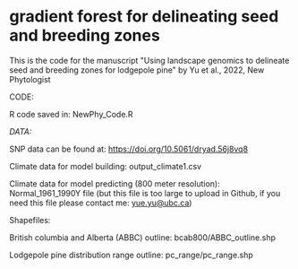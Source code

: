 # gradient forest for delineating seed and breeding zones
This is the code for the manuscript "Using landscape genomics to delineate seed and breeding zones for lodgepole pine" by Yu et al., 2022, New Phytologist

CODE:


R code saved in: NewPhy_Code.R

*DATA:*


SNP data can be found at: https://doi.org/10.5061/dryad.56j8vq8 


Climate data for model building: output_climate1.csv


Climate data for model predicting (800 meter resolution): Normal_1961_1990Y file (but this file is too large to upload in Github, if you need this file please contact me: yue.yu@ubc.ca)

Shapefiles:


British columbia and Alberta (ABBC) outline: bcab800/ABBC_outline.shp


Lodgepole pine distribution range outline: pc_range/pc_range.shp
